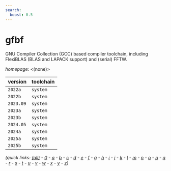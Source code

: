 ```yaml
---
search:
  boost: 0.5
---
```

# gfbf

GNU Compiler Collection (GCC) based compiler toolchain, including  FlexiBLAS (BLAS and LAPACK support) and (serial) FFTW.

*homepage*: <(none)>

version | toolchain
--------|----------
``2022a`` | ``system``
``2022b`` | ``system``
``2023.09`` | ``system``
``2023a`` | ``system``
``2023b`` | ``system``
``2024.05`` | ``system``
``2024a`` | ``system``
``2025a`` | ``system``
``2025b`` | ``system``


*(quick links: [(all)](../index.md) - [0](../0/index.md) - [a](../a/index.md) - [b](../b/index.md) - [c](../c/index.md) - [d](../d/index.md) - [e](../e/index.md) - [f](../f/index.md) - [g](../g/index.md) - [h](../h/index.md) - [i](../i/index.md) - [j](../j/index.md) - [k](../k/index.md) - [l](../l/index.md) - [m](../m/index.md) - [n](../n/index.md) - [o](../o/index.md) - [p](../p/index.md) - [q](../q/index.md) - [r](../r/index.md) - [s](../s/index.md) - [t](../t/index.md) - [u](../u/index.md) - [v](../v/index.md) - [w](../w/index.md) - [x](../x/index.md) - [y](../y/index.md) - [z](../z/index.md))*

